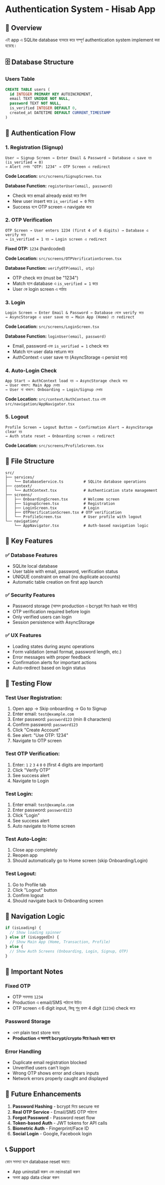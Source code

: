 # Authentication System - Hisab App

## 📱 Overview

এই app এ SQLite database ব্যবহার করে সম্পূর্ণ authentication system implement করা হয়েছে।

## 🗄️ Database Structure

### Users Table
```sql
CREATE TABLE users (
  id INTEGER PRIMARY KEY AUTOINCREMENT,
  email TEXT UNIQUE NOT NULL,
  password TEXT NOT NULL,
  is_verified INTEGER DEFAULT 0,
  created_at DATETIME DEFAULT CURRENT_TIMESTAMP
)
```

## 🔐 Authentication Flow

### 1. **Registration (Signup)**
```
User → Signup Screen → Enter Email & Password → Database এ save হয় (is_verified = 0)
→ Alert দেখায় "OTP: 1234" → OTP Screen এ redirect
```

**Code Location:** `src/screens/SignupScreen.tsx`

**Database Function:** `registerUser(email, password)`
- Check করে email already exist করে কিনা
- New user insert করে `is_verified = 0` দিয়ে
- Success হলে OTP screen এ navigate করে

### 2. **OTP Verification**
```
OTP Screen → User enters 1234 (first 4 of 6 digits) → Database এ verify করে
→ is_verified = 1 হয় → Login screen এ redirect
```

**Fixed OTP:** `1234` (hardcoded)

**Code Location:** `src/screens/OTPVerificationScreen.tsx`

**Database Function:** `verifyOTP(email, otp)`
- OTP check করে (must be "1234")
- Match হলে database এ `is_verified = 1` করে
- User কে login screen এ পাঠায়

### 3. **Login**
```
Login Screen → Enter Email & Password → Database থেকে verify করে
→ AsyncStorage এ user save হয় → Main App (Home) তে redirect
```

**Code Location:** `src/screens/LoginScreen.tsx`

**Database Function:** `loginUser(email, password)`
- Email, password এবং `is_verified = 1` check করে
- Match হলে user data return করে
- AuthContext এ user save হয় (AsyncStorage এ persist করে)

### 4. **Auto-Login Check**
```
App Start → AuthContext load হয় → AsyncStorage check করে
→ User থাকলে: Main App দেখায়
→ User না থাকলে: Onboarding → Login/Signup দেখায়
```

**Code Location:** `src/context/AuthContext.tsx` এবং `src/navigation/AppNavigator.tsx`

### 5. **Logout**
```
Profile Screen → Logout Button → Confirmation Alert → AsyncStorage clear হয়
→ Auth state reset → Onboarding screen এ redirect
```

**Code Location:** `src/screens/ProfileScreen.tsx`

## 📂 File Structure

```
src/
├── services/
│   └── DatabaseService.ts         # SQLite database operations
├── context/
│   └── AuthContext.tsx            # Authentication state management
├── screens/
│   ├── OnboardingScreen.tsx       # Welcome screen
│   ├── SignupScreen.tsx           # Registration
│   ├── LoginScreen.tsx            # Login
│   ├── OTPVerificationScreen.tsx # OTP verification
│   └── ProfileScreen.tsx          # User profile with logout
└── navigation/
    └── AppNavigator.tsx           # Auth-based navigation logic
```

## 🔑 Key Features

### ✅ Database Features
- SQLite local database
- User table with email, password, verification status
- UNIQUE constraint on email (no duplicate accounts)
- Automatic table creation on first app launch

### ✅ Security Features
- Password storage (আসল production এ bcrypt দিয়ে hash করা উচিত)
- OTP verification required before login
- Only verified users can login
- Session persistence with AsyncStorage

### ✅ UX Features
- Loading states during async operations
- Form validation (email format, password length, etc.)
- Error messages with proper feedback
- Confirmation alerts for important actions
- Auto-redirect based on login status

## 🧪 Testing Flow

### Test User Registration:
1. Open app → Skip onboarding → Go to Signup
2. Enter email: `test@example.com`
3. Enter password: `password123` (min 8 characters)
4. Confirm password: `password123`
5. Click "Create Account"
6. See alert: "Use OTP: 1234"
7. Navigate to OTP screen

### Test OTP Verification:
1. Enter: `1` `2` `3` `4` `0` `0` (first 4 digits are important)
2. Click "Verify OTP"
3. See success alert
4. Navigate to Login

### Test Login:
1. Enter email: `test@example.com`
2. Enter password: `password123`
3. Click "Login"
4. See success alert
5. Auto navigate to Home screen

### Test Auto-Login:
1. Close app completely
2. Reopen app
3. Should automatically go to Home screen (skip Onboarding/Login)

### Test Logout:
1. Go to Profile tab
2. Click "Logout" button
3. Confirm logout
4. Should navigate back to Onboarding screen

## 🔄 Navigation Logic

```typescript
if (isLoading) {
  // Show loading spinner
} else if (isLoggedIn) {
  // Show Main App (Home, Transaction, Profile)
} else {
  // Show Auth Screens (Onboarding, Login, Signup, OTP)
}
```

## 📝 Important Notes

### Fixed OTP
- OTP সবসময় `1234`
- Production এ email/SMS পাঠানো উচিত
- OTP screen এ 6 digit input, কিন্তু শুধু প্রথম 4 digit (`1234`) check করে

### Password Storage
- এখন plain text store করছে
- **Production এ অবশ্যই bcrypt/crypto দিয়ে hash করতে হবে**

### Error Handling
- Duplicate email registration blocked
- Unverified users can't login
- Wrong OTP shows error and clears inputs
- Network errors properly caught and displayed

## 🚀 Future Enhancements

1. **Password Hashing** - bcrypt দিয়ে secure করা
2. **Real OTP Service** - Email/SMS OTP পাঠানো
3. **Forgot Password** - Password reset flow
4. **Token-based Auth** - JWT tokens for API calls
5. **Biometric Auth** - Fingerprint/Face ID
6. **Social Login** - Google, Facebook login

## 📞 Support

কোন সমস্যা হলে database reset করতে:
- App uninstall করুন এবং reinstall করুন
- অথবা app data clear করুন

